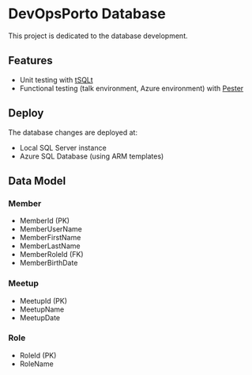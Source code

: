 # DevOpsPorto Database

This project is dedicated to the database development.

## Features

* Unit testing with <a href="https://tsqlt.org/" target="_blank">tSQLt</a>
* Functional testing (talk environment, Azure environment) with <a href="https://tsqlt.org/" target="_blank">Pester</a>

## Deploy

The database changes are deployed at:

* Local SQL Server instance
* Azure SQL Database (using ARM templates)

## Data Model

### Member

* MemberId (PK)
* MemberUserName
* MemberFirstName
* MemberLastName
* MemberRoleId (FK)
* MemberBirthDate

### Meetup

* MeetupId (PK)
* MeetupName
* MeetupDate

### Role

* RoleId (PK)
* RoleName
